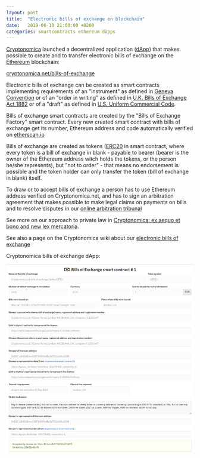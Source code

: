 ```yaml
---
layout: post
title:  "Electronic bills of exchange on blockchain"
date:   2019-06-10 21:00:00 +0200
categories: smartcontracts ethereum dapps
---
```


[Cryptonomica](https://cryptonomica.net) launched a decentralized application ([dApp](https://ethereum.stackexchange.com/questions/383/what-is-a-dapp)) 
that makes possible to create and to transfer electronic bills of exchange on the [Ethereum](https://ethereum.org) blockchain:

[cryptonomica.net/bills-of-exchange](https://cryptonomica.net/bills-of-exchange/)

Electronic bills of exchange can be created as smart contracts implementing requirements of an "instrument" as defined 
in [Geneva Convention](https://www.jus.uio.no/lm/bills.of.exchange.and.promissory.notes.convention.1930/doc.html) or 
of an "order in writing" as defined in [U.K. Bills of Exchange Act 1882](http://www.legislation.gov.uk/ukpga/Vict/45-46/61/contents) 
or of a "draft" as defined in [U.S. Uniform Commercial Code](https://www.law.cornell.edu/ucc/3/3-104).

Bills of exchange smart contracts are created by the "Bills of Exchange Factory" smart contract. 
Every new created smart contract with bills of exchange get its number, Ethereum address and code automatically 
verified on [etherscan.io](https://etherscan.io)

Bills of exchange are created as tokens ([ERC20](https://github.com/ethereum/EIPs/blob/master/EIPS/eip-20.md) 
in smart contract, where every token is a bill of exchange in blank - payable to bearer (bearer is the owner 
of the Ethereum address witch holds the tokens, or the person he/she represents), but "not to order" - that means 
no endorsement is possible and the token holder can only transfer the token (bill of exchange in blank) itself.

To draw or to accept bills of exchange a person has to use Ethereum address verified on Cryptonomica.net, 
and has to sign an arbitration agreement that makes possible to make legal claims on payments on bills and to 
resolve disputes in our [online arbitration tribunal](https://cryptonomica.net/#!/arbitration)  

See more on our approach to private law in 
[Cryptonomica: ex aequo et bono and new lex mercatoria](https://medium.com/cryptonomica/cryptonomica-ex-aequo-et-bono-and-new-lex-mercatoria-72eef36a2cd5).

See also a page on the Cryptonomica wiki about our [electronic bills of exchange](https://github.com/Cryptonomica/cryptonomica/wiki/electronic-bills-of-exchange)

Cryptonomica bills of exchange dApp: 

[![Cryptonomica bills of exchange dApp](/images/2019-06-10_21-20.cryptonomica.bills.of.exchange.png)](https://cryptonomica.net/bills-of-exchange/)